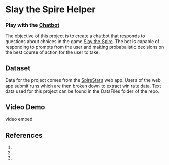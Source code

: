 # Slay the Spire Helper

###  Play with the [Chatbot](https://cs6320002-project-gobtkl7emdtrv4sp66rg2n.streamlit.app/)

The objective of this project is to create a chatbot that responds to questions about choices in the game [Slay the Spire](https://en.wikipedia.org/wiki/Slay_the_Spire). The bot is capable of responding to prompts from the user and making probabalistic decisions on the best course of action for the user to take. 

## Dataset

Data for the project comes from the [SpireStars](https://spirestars.web.app/) web app. Users of the web app submit runs which are then broken down to extract win rate data. Text data used for this project can be found in the DataFiles folder of the repo.

## Video Demo

video embed

## References

1. 
2. 
3. 

